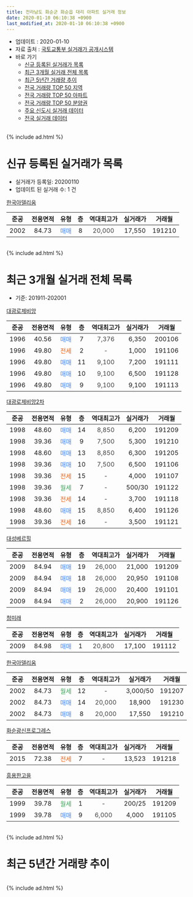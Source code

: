 ```yaml
---
title: 전라남도 화순군 화순읍 대리 아파트 실거래 정보
date: 2020-01-10 06:10:38 +0900
last_modified_at: 2020-01-10 06:10:38 +0900
---
```


* 업데이트 : 2020-01-10
* 자료 출처 : [국토교통부 실거래가 공개시스템](http://rt.molit.go.kr)
* 바로 가기
    * [신규 등록된 실거래가 목록](#신규-등록된-실거래가-목록)
    * [최근 3개월 실거래 전체 목록](#최근-3개월-실거래-전체-목록)
    * [최근 5년간 거래량 추이](#최근-5년간-거래량-추이)
    * [전국 거래량 TOP 50 지역](https://inasie.github.io/apt-trade-info/최근-3개월-전국에서-가장-거래가-많이-발생한-지역)
    * [전국 거래량 TOP 50 아파트](https://inasie.github.io/apt-trade-info/최근-3개월-전국에서-가장-거래가-많이-발생한-아파트)
    * [전국 거래량 TOP 50 분양권](https://inasie.github.io/apt-trade-info/최근-3개월-전국에서-가장-거래가-많이-발생한-분양권)
    * [주요 신도시 실거래 데이터](https://inasie.github.io/apt-trade-info/주요-신도시)
    * [전국 실거래 데이터](https://inasie.github.io/apt-trade-info/전국)
<br>
{% include ad.html %}
<br>

# 신규 등록된 실거래가 목록
* 실거래가 등록일: 20200110
* 업데이트 된 실거래 수: 1 건


[한국아델리움](https://search.naver.com/search.naver?query=%EC%A0%84%EB%9D%BC%EB%82%A8%EB%8F%84+%ED%99%94%EC%88%9C%EA%B5%B0+%ED%99%94%EC%88%9C%EC%9D%8D+%EB%8C%80%EB%A6%AC+%ED%95%9C%EA%B5%AD%EC%95%84%EB%8D%B8%EB%A6%AC%EC%9B%80)

|준공|전용면적|유형|층|역대최고가|실거래가|거래월|
|:---:|:---:|:---:|:---:|:---:|:---:|:---:|
|2002|84.73|<span style="color:#4285f3">매매</span>|8|<span style="color:#444444">20,000</span>|17,550|191210|


<br>
{% include ad.html %}
<br>

# 최근 3개월 실거래 전체 목록
* 기준: 201911-202001


[대광로제비앙](https://search.naver.com/search.naver?query=%EC%A0%84%EB%9D%BC%EB%82%A8%EB%8F%84+%ED%99%94%EC%88%9C%EA%B5%B0+%ED%99%94%EC%88%9C%EC%9D%8D+%EB%8C%80%EB%A6%AC+%EB%8C%80%EA%B4%91%EB%A1%9C%EC%A0%9C%EB%B9%84%EC%95%99)

|준공|전용면적|유형|층|역대최고가|실거래가|거래월|
|:---:|:---:|:---:|:---:|:---:|:---:|:---:|
|1996|40.56|<span style="color:#4285f3">매매</span>|7|<span style="color:#444444">7,376</span>|6,350|200106|
|1996|49.80|<span style="color:#ff5a00">전세</span>|2|<span style="color:#444444">-</span>|1,000|191106|
|1996|49.80|<span style="color:#4285f3">매매</span>|11|<span style="color:#444444">9,100</span>|7,200|191111|
|1996|49.80|<span style="color:#4285f3">매매</span>|10|<span style="color:#444444">9,100</span>|6,500|191128|
|1996|49.80|<span style="color:#4285f3">매매</span>|9|<span style="color:#444444">9,100</span>|9,100|191113|

[대광로제비앙2차](https://search.naver.com/search.naver?query=%EC%A0%84%EB%9D%BC%EB%82%A8%EB%8F%84+%ED%99%94%EC%88%9C%EA%B5%B0+%ED%99%94%EC%88%9C%EC%9D%8D+%EB%8C%80%EB%A6%AC+%EB%8C%80%EA%B4%91%EB%A1%9C%EC%A0%9C%EB%B9%84%EC%95%992%EC%B0%A8)

|준공|전용면적|유형|층|역대최고가|실거래가|거래월|
|:---:|:---:|:---:|:---:|:---:|:---:|:---:|
|1998|48.60|<span style="color:#4285f3">매매</span>|14|<span style="color:#444444">8,850</span>|6,200|191209|
|1998|39.36|<span style="color:#4285f3">매매</span>|9|<span style="color:#444444">7,500</span>|5,300|191210|
|1998|48.60|<span style="color:#4285f3">매매</span>|13|<span style="color:#444444">8,850</span>|6,300|191205|
|1998|39.36|<span style="color:#4285f3">매매</span>|10|<span style="color:#444444">7,500</span>|6,500|191106|
|1998|39.36|<span style="color:#ff5a00">전세</span>|15|<span style="color:#444444">-</span>|4,000|191107|
|1998|39.36|<span style="color:#34a853">월세</span>|7|<span style="color:#444444">-</span>|500/30|191122|
|1998|39.36|<span style="color:#ff5a00">전세</span>|14|<span style="color:#444444">-</span>|3,700|191118|
|1998|48.60|<span style="color:#4285f3">매매</span>|15|<span style="color:#444444">8,850</span>|6,400|191126|
|1998|39.36|<span style="color:#ff5a00">전세</span>|16|<span style="color:#444444">-</span>|3,500|191121|

[대성베르힐](https://search.naver.com/search.naver?query=%EC%A0%84%EB%9D%BC%EB%82%A8%EB%8F%84+%ED%99%94%EC%88%9C%EA%B5%B0+%ED%99%94%EC%88%9C%EC%9D%8D+%EB%8C%80%EB%A6%AC+%EB%8C%80%EC%84%B1%EB%B2%A0%EB%A5%B4%ED%9E%90)

|준공|전용면적|유형|층|역대최고가|실거래가|거래월|
|:---:|:---:|:---:|:---:|:---:|:---:|:---:|
|2009|84.94|<span style="color:#4285f3">매매</span>|19|<span style="color:#444444">26,000</span>|21,000|191209|
|2009|84.94|<span style="color:#4285f3">매매</span>|18|<span style="color:#444444">26,000</span>|20,950|191108|
|2009|84.94|<span style="color:#4285f3">매매</span>|19|<span style="color:#444444">26,000</span>|20,400|191101|
|2009|84.94|<span style="color:#4285f3">매매</span>|2|<span style="color:#444444">26,000</span>|20,900|191126|

[청미래](https://search.naver.com/search.naver?query=%EC%A0%84%EB%9D%BC%EB%82%A8%EB%8F%84+%ED%99%94%EC%88%9C%EA%B5%B0+%ED%99%94%EC%88%9C%EC%9D%8D+%EB%8C%80%EB%A6%AC+%EC%B2%AD%EB%AF%B8%EB%9E%98)

|준공|전용면적|유형|층|역대최고가|실거래가|거래월|
|:---:|:---:|:---:|:---:|:---:|:---:|:---:|
|2009|84.98|<span style="color:#4285f3">매매</span>|1|<span style="color:#444444">20,800</span>|17,100|191112|

[한국아델리움](https://search.naver.com/search.naver?query=%EC%A0%84%EB%9D%BC%EB%82%A8%EB%8F%84+%ED%99%94%EC%88%9C%EA%B5%B0+%ED%99%94%EC%88%9C%EC%9D%8D+%EB%8C%80%EB%A6%AC+%ED%95%9C%EA%B5%AD%EC%95%84%EB%8D%B8%EB%A6%AC%EC%9B%80)

|준공|전용면적|유형|층|역대최고가|실거래가|거래월|
|:---:|:---:|:---:|:---:|:---:|:---:|:---:|
|2002|84.73|<span style="color:#34a853">월세</span>|12|<span style="color:#444444">-</span>|3,000/50|191207|
|2002|84.73|<span style="color:#4285f3">매매</span>|14|<span style="color:#444444">20,000</span>|18,900|191230|
|2002|84.73|<span style="color:#4285f3">매매</span>|8|<span style="color:#444444">20,000</span>|17,550|191210|

[화순광신프로그레스](https://search.naver.com/search.naver?query=%EC%A0%84%EB%9D%BC%EB%82%A8%EB%8F%84+%ED%99%94%EC%88%9C%EA%B5%B0+%ED%99%94%EC%88%9C%EC%9D%8D+%EB%8C%80%EB%A6%AC+%ED%99%94%EC%88%9C%EA%B4%91%EC%8B%A0%ED%94%84%EB%A1%9C%EA%B7%B8%EB%A0%88%EC%8A%A4)

|준공|전용면적|유형|층|역대최고가|실거래가|거래월|
|:---:|:---:|:---:|:---:|:---:|:---:|:---:|
|2015|72.38|<span style="color:#ff5a00">전세</span>|7|<span style="color:#444444">-</span>|13,523|191218|

[흥용한고을](https://search.naver.com/search.naver?query=%EC%A0%84%EB%9D%BC%EB%82%A8%EB%8F%84+%ED%99%94%EC%88%9C%EA%B5%B0+%ED%99%94%EC%88%9C%EC%9D%8D+%EB%8C%80%EB%A6%AC+%ED%9D%A5%EC%9A%A9%ED%95%9C%EA%B3%A0%EC%9D%84)

|준공|전용면적|유형|층|역대최고가|실거래가|거래월|
|:---:|:---:|:---:|:---:|:---:|:---:|:---:|
|1999|39.78|<span style="color:#34a853">월세</span>|1|<span style="color:#444444">-</span>|200/25|191209|
|1999|39.78|<span style="color:#4285f3">매매</span>|9|<span style="color:#444444">6,000</span>|4,000|191105|


<br>
{% include ad.html %}
<br>

# 최근 5년간 거래량 추이


<div style="width:100%;">
    <canvas id="deal_progress" height="200"></canvas>
</div>

<script>
new Chart(document.getElementById("deal_progress"), {
    type: 'line',
    data: {
        labels: ['201501','201502','201503','201504','201505','201506','201507','201508','201509','201510','201511','201512','201601','201602','201603','201604','201605','201606','201607','201608','201609','201610','201611','201612','201701','201702','201703','201704','201705','201706','201707','201708','201709','201710','201711','201712','201801','201802','201803','201804','201805','201806','201807','201808','201809','201810','201811','201812','201901','201902','201903','201904','201905','201906','201907','201908','201909','201910','201911','201912','202001'],
        datasets: [{
            label: '매매',
            pointRadius: 1,
            data: [20, 23, 27, 64, 41, 7, 10, 10, 9, 37, 54, 28, 14, 19, 10, 21, 20, 14, 4, 9, 4, 8, 6, 7, 3, 7, 10, 11, 12, 15, 9, 12, 7, 10, 11, 8, 13, 4, 15, 13, 12, 10, 6, 10, 12, 14, 8, 7, 13, 9, 8, 6, 4, 3, 9, 12, 5, 5, 10, 6, 1],
            borderColor: "rgba(255, 201, 14, 1)",
            backgroundColor: "rgba(255, 201, 14, 0.5)",
            fill: false,
            lineTension: 0
        },{
            label: '전월세',
            pointRadius: 1,
            data: [12, 15, 15, 11, 14, 24, 23, 10, 12, 12, 15, 17, 16, 7, 14, 7, 13, 7, 3, 10, 9, 7, 6, 6, 7, 10, 8, 7, 9, 4, 12, 12, 5, 8, 6, 7, 9, 8, 5, 3, 8, 4, 4, 4, 8, 14, 4, 8, 6, 6, 6, 5, 7, 5, 9, 4, 6, 8, 5, 3, 0],
            borderColor: "rgba(0, 141, 185, 1)",
            backgroundColor: "rgba(0, 141, 185, 0.5)",
            fill: false,
            lineTension: 0
        }
        ]
    },
    options: {
        responsive: true,
        title: {
            display: false
        },
        tooltips: {
            mode: 'index',
            intersect: false
        },
        hover: {
            mode: 'nearest',
            intersect: true
        },
        scales: {
            xAxes: [{
                display: true,
                scaleLabel: {
                    display: true,
                    labelString: '년/월'
                }
            }],
            yAxes: [{
                display: true,
                ticks: {
                    suggestedMin: 0,
                },
                scaleLabel: {
                    display: true,
                    labelString: '실거래 수'
                }
            }]
        }
    }
});

</script>


<br>
{% include ad.html %}
<br>

